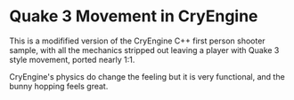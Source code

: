 # Quake 3 Movement in CryEngine
This is a modifified version of the CryEngine C++ first person shooter sample, with all the mechanics stripped out leaving a player with Quake 3 style movement, ported nearly 1:1. 

CryEngine's physics do change the feeling but it is very functional, and the bunny hopping feels great.
